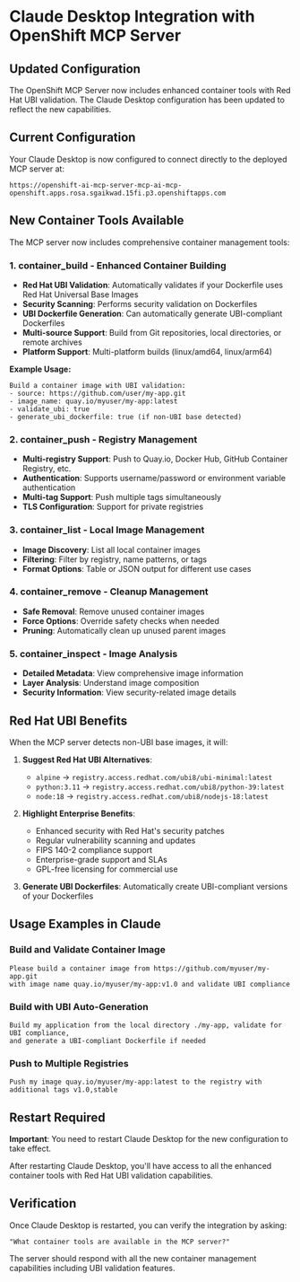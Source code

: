 # Claude Desktop Integration with OpenShift MCP Server

## Updated Configuration

The OpenShift MCP Server now includes enhanced container tools with Red Hat UBI validation. The Claude Desktop configuration has been updated to reflect the new capabilities.

## Current Configuration

Your Claude Desktop is now configured to connect directly to the deployed MCP server at:
```
https://openshift-ai-mcp-server-mcp-ai-mcp-openshift.apps.rosa.sgaikwad.15fi.p3.openshiftapps.com
```

## New Container Tools Available

The MCP server now includes comprehensive container management tools:

### 1. **container_build** - Enhanced Container Building
- **Red Hat UBI Validation**: Automatically validates if your Dockerfile uses Red Hat Universal Base Images
- **Security Scanning**: Performs security validation on Dockerfiles
- **UBI Dockerfile Generation**: Can automatically generate UBI-compliant Dockerfiles
- **Multi-source Support**: Build from Git repositories, local directories, or remote archives
- **Platform Support**: Multi-platform builds (linux/amd64, linux/arm64)

**Example Usage:**
```
Build a container image with UBI validation:
- source: https://github.com/user/my-app.git
- image_name: quay.io/myuser/my-app:latest
- validate_ubi: true
- generate_ubi_dockerfile: true (if non-UBI base detected)
```

### 2. **container_push** - Registry Management
- **Multi-registry Support**: Push to Quay.io, Docker Hub, GitHub Container Registry, etc.
- **Authentication**: Supports username/password or environment variable authentication
- **Multi-tag Support**: Push multiple tags simultaneously
- **TLS Configuration**: Support for private registries

### 3. **container_list** - Local Image Management
- **Image Discovery**: List all local container images
- **Filtering**: Filter by registry, name patterns, or tags
- **Format Options**: Table or JSON output for different use cases

### 4. **container_remove** - Cleanup Management
- **Safe Removal**: Remove unused container images
- **Force Options**: Override safety checks when needed
- **Pruning**: Automatically clean up unused parent images

### 5. **container_inspect** - Image Analysis
- **Detailed Metadata**: View comprehensive image information
- **Layer Analysis**: Understand image composition
- **Security Information**: View security-related image details

## Red Hat UBI Benefits

When the MCP server detects non-UBI base images, it will:

1. **Suggest Red Hat UBI Alternatives**: 
   - `alpine` → `registry.access.redhat.com/ubi8/ubi-minimal:latest`
   - `python:3.11` → `registry.access.redhat.com/ubi8/python-39:latest`
   - `node:18` → `registry.access.redhat.com/ubi8/nodejs-18:latest`

2. **Highlight Enterprise Benefits**:
   - Enhanced security with Red Hat's security patches
   - Regular vulnerability scanning and updates
   - FIPS 140-2 compliance support
   - Enterprise-grade support and SLAs
   - GPL-free licensing for commercial use

3. **Generate UBI Dockerfiles**: Automatically create UBI-compliant versions of your Dockerfiles

## Usage Examples in Claude

### Build and Validate Container Image
```
Please build a container image from https://github.com/myuser/my-app.git 
with image name quay.io/myuser/my-app:v1.0 and validate UBI compliance
```

### Build with UBI Auto-Generation
```
Build my application from the local directory ./my-app, validate for UBI compliance, 
and generate a UBI-compliant Dockerfile if needed
```

### Push to Multiple Registries
```
Push my image quay.io/myuser/my-app:latest to the registry with additional tags v1.0,stable
```

## Restart Required

**Important**: You need to restart Claude Desktop for the new configuration to take effect.

After restarting Claude Desktop, you'll have access to all the enhanced container tools with Red Hat UBI validation capabilities.

## Verification

Once Claude Desktop is restarted, you can verify the integration by asking:
```
"What container tools are available in the MCP server?"
```

The server should respond with all the new container management capabilities including UBI validation features.

